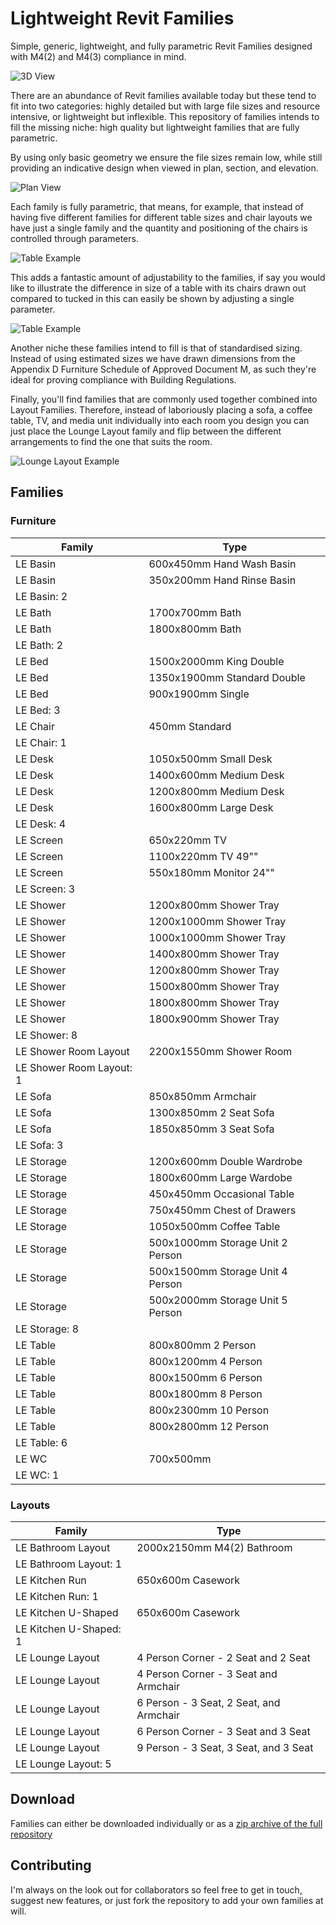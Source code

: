 # Lightweight Revit Families

Simple, generic, lightweight, and fully parametric Revit Families designed with M4(2) and M4(3) compliance in mind.

![3D View](https://raw.githubusercontent.com/StudioLE/RevitFamilies/master/Examples/Screenshots/Index%203D.png)

There are an abundance of Revit families available today but these tend to fit into two categories: highly detailed but with large file sizes and resource intensive, or lightweight but inflexible. This repository of families intends to fill the missing niche: high quality but lightweight families that are fully parametric.

By using only basic geometry we ensure the file sizes remain low, while still providing an indicative design when viewed in plan, section, and elevation.

![Plan View](https://raw.githubusercontent.com/StudioLE/RevitFamilies/master/Examples/Screenshots/Index%20Plan%2001.png)

Each family is fully parametric, that means, for example, that instead of having five different families for different table sizes and chair layouts we have just a single family and the quantity and positioning of the chairs is controlled through parameters.

![Table Example](https://raw.githubusercontent.com/StudioLE/RevitFamilies/master/Examples/Screenshots/Table%20Example%2002.gif)

This adds a fantastic amount of adjustability to the families, if say you would like to illustrate the difference in size of a table with its chairs drawn out compared to tucked in this can easily be shown by adjusting a single parameter.

![Table Example](https://raw.githubusercontent.com/StudioLE/RevitFamilies/master/Examples/Screenshots/Table%20Example%2001.gif)

Another niche these families intend to fill is that of standardised sizing. Instead of using estimated sizes we have drawn dimensions from the Appendix D Furniture Schedule of Approved Document M, as such they're ideal for proving compliance with Building Regulations.

Finally, you'll find families that are commonly used together combined into Layout Families. Therefore, instead of laboriously placing a sofa, a coffee table, TV, and media unit individually into each room you design you can just place the Lounge Layout family and flip between the different arrangements to find the one that suits the room.

![Lounge Layout Example](https://raw.githubusercontent.com/StudioLE/RevitFamilies/master/Examples/Screenshots/Lounge%20Layout%20Example%2001.gif)

## Families

### Furniture

| Family | Type |
| --- | --- |
| LE Basin | 600x450mm Hand Wash Basin |
| LE Basin | 350x200mm Hand Rinse Basin |
| LE Basin: 2 |  |
| LE Bath | 1700x700mm Bath |
| LE Bath | 1800x800mm Bath |
| LE Bath: 2 |  |
| LE Bed | 1500x2000mm King Double |
| LE Bed | 1350x1900mm Standard Double |
| LE Bed | 900x1900mm Single |
| LE Bed: 3 |  |
| LE Chair | 450mm Standard |
| LE Chair: 1 |  |
| LE Desk | 1050x500mm Small Desk |
| LE Desk | 1400x600mm Medium Desk |
| LE Desk | 1200x800mm Medium Desk |
| LE Desk | 1600x800mm Large Desk |
| LE Desk: 4 |  |
| LE Screen | 650x220mm TV |
| LE Screen | 1100x220mm TV 49"" |
| LE Screen | 550x180mm Monitor 24"" |
| LE Screen: 3 |  |
| LE Shower | 1200x800mm Shower Tray |
| LE Shower | 1200x1000mm Shower Tray |
| LE Shower | 1000x1000mm Shower Tray |
| LE Shower | 1400x800mm Shower Tray |
| LE Shower | 1200x800mm Shower Tray |
| LE Shower | 1500x800mm Shower Tray |
| LE Shower | 1800x800mm Shower Tray |
| LE Shower | 1800x900mm Shower Tray |
| LE Shower: 8 |  |
| LE Shower Room Layout | 2200x1550mm Shower Room |
| LE Shower Room Layout: 1 |  |
| LE Sofa | 850x850mm Armchair |
| LE Sofa | 1300x850mm 2 Seat Sofa |
| LE Sofa | 1850x850mm 3 Seat Sofa |
| LE Sofa: 3 |  |
| LE Storage | 1200x600mm Double Wardrobe |
| LE Storage | 1800x600mm Large Wardobe |
| LE Storage | 450x450mm Occasional Table |
| LE Storage | 750x450mm Chest of Drawers |
| LE Storage | 1050x500mm Coffee Table |
| LE Storage | 500x1000mm Storage Unit 2 Person |
| LE Storage | 500x1500mm Storage Unit 4 Person |
| LE Storage | 500x2000mm Storage Unit 5 Person |
| LE Storage: 8 |  |
| LE Table | 800x800mm 2 Person |
| LE Table | 800x1200mm 4 Person |
| LE Table | 800x1500mm 6 Person |
| LE Table | 800x1800mm 8 Person |
| LE Table | 800x2300mm 10 Person |
| LE Table | 800x2800mm 12 Person |
| LE Table: 6 |  |
| LE WC | 700x500mm |
| LE WC: 1 |  |


###  Layouts

| Family | Type | 
| --- | --- |
| LE Bathroom Layout | 2000x2150mm M4(2) Bathroom |
| LE Bathroom Layout: 1 |  |
| LE Kitchen Run | 650x600m Casework |
| LE Kitchen Run: 1 |  |
| LE Kitchen U-Shaped | 650x600m Casework |
| LE Kitchen U-Shaped: 1 |  |
| LE Lounge Layout | 4 Person Corner - 2 Seat and 2 Seat |
| LE Lounge Layout | 4 Person Corner - 3 Seat and Armchair |
| LE Lounge Layout | 6 Person - 3 Seat, 2 Seat, and Armchair |
| LE Lounge Layout | 6 Person Corner - 3 Seat and 3 Seat |
| LE Lounge Layout | 9 Person - 3 Seat, 3 Seat, and 3 Seat |
| LE Lounge Layout: 5 |  |

## Download

Families can either be downloaded individually or as a [zip archive of the full repository](https://github.com/StudioLE/RevitFamilies/archive/master.zip)

## Contributing

I'm always on the look out for collaborators so feel free to get in touch, suggest new features, or just fork the repository to add your own families at will.
